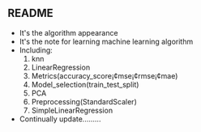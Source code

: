 ## README

- It's the algorithm appearance
- It's the note for learning machine learning algorithm
- Including:
   1. knn
   2. LinearRegression
   3. Metrics(accuracy_score¡¢mse¡¢rmse¡¢mae)
   4. Model_selection(train_test_split)
   5. PCA
   6. Preprocessing(StandardScaler)
   7. SimpleLinearRegression
- Continually update.........

